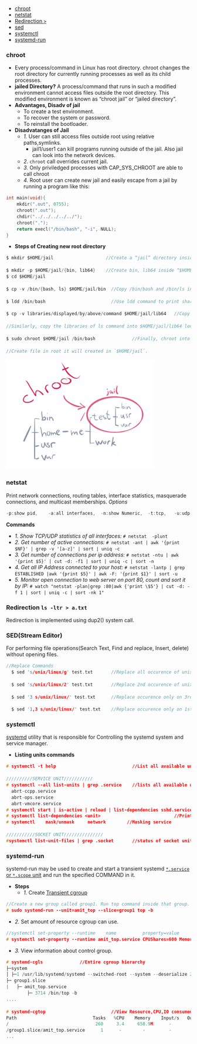- [chroot](#ch)
- [netstat](#net)
- [Redirection `>`](#re)
- [sed](#sed)
- [systemctl](#sys)
- [systemd-run](#sysd)

<a name=ch></a>
### chroot
- Every process/command in Linux has root directory. chroot changes the root directory for currently running processes as well as its child processes.
- **jailed Directory?** A process/command that runs in such a modified environment cannot access files outside the root directory. This modified environment is known as “chroot jail” or “jailed directory”.
- **Advantages, Disadv of jail**
  - To create a test environment.
  - To recover the system or password.
  - To reinstall the bootloader.
- **Disadvatanges of Jail**
  - *1.* User can still access files outside root using relative paths,symlinks.
    - jail1/user1 can kill programs running outside of the jail. Also jail can look into the network devices.
  - *2.* `chroot` call overrides current jail.
  - *3.* Only priviledged processes with CAP_SYS_CHROOT are able to call chroot
  - *4.* Root user can create new jail and easily escape from a jail by running a program like this:
```c
int main(void){
    mkdir(".out", 0755);
    chroot(".out");
    chdir("../../../../../");
    chroot(".");
    return execl("/bin/bash", "-i", NULL);
}
```
- **Steps of Creating new root directory**
```c
$ mkdir $HOME/jail                    //Create a “jail” directory inside the “home” directory, which will be our new root.

$ mkdir -p $HOME/jail/{bin, lib64}    //Create bin, lib64 inside “$HOME/jail”:
$ cd $HOME/jail

$ cp -v /bin/{bash, ls} $HOME/jail/bin  //Copy /bin/bash and /bin/ls into $HOME/jail/bin/ location.

$ ldd /bin/bash                         //Use ldd command to print shared libraries used by /bin/bash

$ cp -v libraries/displayed/by/above/command $HOME/jail/lib64   //Copy required libraries into $HOME/jail/lib64/.

//Similarly, copy the libraries of ls command into $HOME/jail/lib64 location.

$ sudo chroot $HOME/jail /bin/bash              //Finally, chroot into your mini-jail:

//Create file in root it will created in `$HOME/jail`.
```

<img src=chroot-jail.png width=400 />

<a name=net></a>
### netstat
Print network connections, routing tables, interface statistics, masquerade connections, and multicast memberships. *Options*
```c
-p:show pid,    -a:all interfaces,  -n:show Numeric,  -t:tcp,   -u:udp
```
**Commands**
- *1. Show TCP/UDP statistics of all interfaces:* `# netstat  -plunt`
- *2. Get number of active connections:* `# netstat -ant | awk '{print $NF}' | grep -v '[a-z]' | sort | uniq -c`
- *3. Get number of connections per ip address:* `# netstat -ntu | awk '{print $5}' | cut -d: -f1 | sort | uniq -c | sort -n`
- *4. Get all IP Address connected to your host:* `# netstat -lantp | grep ESTABLISHED |awk '{print $5}' | awk -F: '{print $1}' | sort -u`
- *5. Monitor open connection to web server on port 80, count and sort it by IP:* `# watch "netstat -plan|grep :80|awk {'print \$5'} | cut -d: -f 1 | sort | uniq -c | sort -nk 1"`

<a name=re></a>
### Redirection `ls -ltr > a.txt`
Redirection is implemented using dup2() system call.

<a name=sed></a>
### SED(Stream Editor)
For performing file operations(Search Text, Find and replace, Insert, delete) without opening files.
```c
//Replace Commands
  $ sed 's/unix/linux/g' test.txt       //Replace all occurence of unix with linux from file test.txt
    
  $ sed 's/unix/linux/2' test.txt       //Replace 2nd occurence of unix with linux
    
  $ sed '3 s/unix/linux/' test.txt      //Replace occurence only on 3rd line
    
  $ sed '1,3 s/unix/linux/' test.txt    //Replace occurence only on 1st,3rd line
```    

<a name=sys></a>
### systemctl
[systemd](/Operating_Systems/Linux/Daemons_Processes_Services/Systemd_PID1) utility that is responsible for Controlling the systemd system and service manager.
- **Listing units commands**
```c
# systemctl -t help                             //List all available units of systemd

//////////SERVICE UNIT///////////
# systemctl --all list-units | grep .service    //lists all available units in the type service.
  abrt-ccpp.service
  abrt-ops.service
  abrt-vmcore.service
# systemctl start | is-active | reload | list-dependencies sshd.service       //View status/reaload/list-dependencies of service
# systemctl list-dependencies <unit>                            //Prints tree of units those must be started if this unit is started.
# systemctl    mask/unmask     network        //Masking service

///////////SOCKET UNIT///////////////
#systemctl list-unit-files | grep .socket       //status of socket units
```

<a name=sysd></a>
### systemd-run
systemd-run may be used to create and start a transient systemd [`*.service` or `*.scope` unit](/Operating_Systems/Linux/Daemons_Processes_Services/Systemd_PID1) and run the specified COMMAND in it.
- **Steps**
  - *1.* Create [Transient cgroup](/Operating_Systems/Linux/Resource_Control/Kernel_Namespaces/cgroup/RHEL_Provided_cgroup)
```c
//Create a new group called group1. Run top command inside that group. Name of command=amit_top.service
# sudo systemd-run --unit=amit_top --slice=group1 top -b
```
  - *2.* Set amount of resource cgroup can use.
```c
//systemctl set-property --runtime    name          property=value
# systemctl set-property --runtime amit_top.service CPUShares=600 MemoryLimit=500M
```
  - *3.* View information about control group.
```c
# systemd-cgls              //Entire cgroup hierarchy
├─system
│ ├─1 /usr/lib/systemd/systemd --switched-root --system --deserialize 20  
├─ group1.slice
|   ├─ amit_top.service
        ├─ 3714 /bin/top -b
....

# systemd-cgtop                         //View Resource,CPU,IO consumed by cgroup
Path                             Tasks   %CPU    Memory    Input/s   Output/s
/                                 260     3.4     658.9M      -         -
/group1.slice/amit_top.service      1      -        -         -         -
...
```
